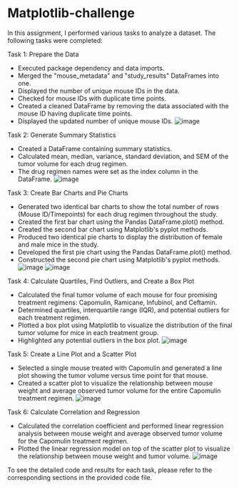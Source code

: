 # Matplotlib-challenge

In this assignment, I performed various tasks to analyze a dataset. The following tasks were completed:

Task 1: Prepare the Data
- Executed package dependency and data imports.
- Merged the "mouse_metadata" and "study_results" DataFrames into one.
- Displayed the number of unique mouse IDs in the data.
- Checked for mouse IDs with duplicate time points.
- Created a cleaned DataFrame by removing the data associated with the mouse ID having duplicate time points.
- Displayed the updated number of unique mouse IDs.
![image](https://github.com/Savina-B/Matplotlib-challenge/assets/130323046/19dd5c90-973e-4205-b8bd-b44e13254940)

Task 2: Generate Summary Statistics
- Created a DataFrame containing summary statistics.
- Calculated mean, median, variance, standard deviation, and SEM of the tumor volume for each drug regimen.
- The drug regimen names were set as the index column in the DataFrame.
![image](https://github.com/Savina-B/Matplotlib-challenge/assets/130323046/2b548757-cef0-4e73-9cb7-6fb4fe0207cd)

Task 3: Create Bar Charts and Pie Charts
- Generated two identical bar charts to show the total number of rows (Mouse ID/Timepoints) for each drug regimen throughout the study.
- Created the first bar chart using the Pandas DataFrame.plot() method.
- Created the second bar chart using Matplotlib's pyplot methods.
- Produced two identical pie charts to display the distribution of female and male mice in the study.
- Developed the first pie chart using the Pandas DataFrame.plot() method.
- Constructed the second pie chart using Matplotlib's pyplot methods.
![image](https://github.com/Savina-B/Matplotlib-challenge/assets/130323046/a0262cff-dd6e-472f-b7e6-48ec4eef2244)
![image](https://github.com/Savina-B/Matplotlib-challenge/assets/130323046/5b7a5796-2fcd-4d8b-a22f-2dc174fd929e)

Task 4: Calculate Quartiles, Find Outliers, and Create a Box Plot
- Calculated the final tumor volume of each mouse for four promising treatment regimens: Capomulin, Ramicane, Infubinol, and Ceftamin.
- Determined quartiles, interquartile range (IQR), and potential outliers for each treatment regimen.
- Plotted a box plot using Matplotlib to visualize the distribution of the final tumor volume for mice in each treatment group.
- Highlighted any potential outliers in the box plot.
![image](https://github.com/Savina-B/Matplotlib-challenge/assets/130323046/5be5d4b6-8b75-4f91-9364-e4f713fcd050)

Task 5: Create a Line Plot and a Scatter Plot
- Selected a single mouse treated with Capomulin and generated a line plot showing the tumor volume versus time point for that mouse.
- Created a scatter plot to visualize the relationship between mouse weight and average observed tumor volume for the entire Capomulin treatment regimen.
![image](https://github.com/Savina-B/Matplotlib-challenge/assets/130323046/bf3143a8-4042-4e0e-a221-018d60d5378a)

Task 6: Calculate Correlation and Regression
- Calculated the correlation coefficient and performed linear regression analysis between mouse weight and average observed tumor volume for the Capomulin treatment regimen.
- Plotted the linear regression model on top of the scatter plot to visualize the relationship between mouse weight and tumor volume.
  ![image](https://github.com/Savina-B/Matplotlib-challenge/assets/130323046/f7956899-cce5-4e59-8fca-c31cb09c0c74)

To see the detailed code and results for each task, please refer to the corresponding sections in the provided code file.
